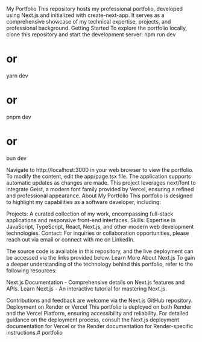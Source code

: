 My Portfolio
This repository hosts my professional portfolio, developed using Next.js and initialized with create-next-app. It serves as a comprehensive showcase of my technical expertise, projects, and professional background.
Getting Started
To explore the portfolio locally, clone this repository and start the development server:
npm run dev
# or
yarn dev
# or
pnpm dev
# or
bun dev

Navigate to http://localhost:3000 in your web browser to view the portfolio. 
To modify the content, edit the app/page.tsx file. The application supports automatic updates as changes are made. This project leverages next/font to integrate Geist, a modern font family provided by Vercel, ensuring a refined and professional appearance.
About My Portfolio
This portfolio is designed to highlight my capabilities as a software developer, including:

Projects: A curated collection of my work, encompassing full-stack applications and responsive front-end interfaces.
Skills: Expertise in JavaScript, TypeScript, React, Next.js, and other modern web development technologies.
Contact: For inquiries or collaboration opportunities, please reach out via email or connect with me on LinkedIn.

The source code is available in this repository, and the live deployment can be accessed via the links provided below.
Learn More About Next.js
To gain a deeper understanding of the technology behind this portfolio, refer to the following resources:

Next.js Documentation - Comprehensive details on Next.js features and APIs.
Learn Next.js - An interactive tutorial for mastering Next.js.

Contributions and feedback are welcome via the Next.js GitHub repository.
Deployment on Render or Vercel
This portfolio is deployed on both Render and the Vercel Platform, ensuring accessibility and reliability. For detailed guidance on the deployment process, consult the Next.js deployment documentation for Vercel or the Render documentation for Render-specific instructions.#   p o r t f o l i o  
 
